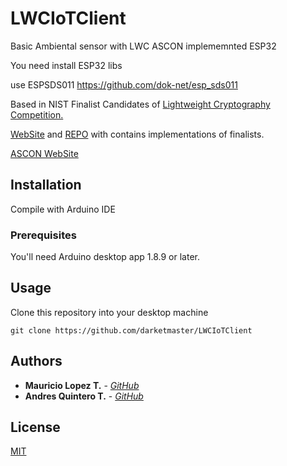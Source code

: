 # LWCIoTClient
Basic Ambiental sensor with LWC ASCON implememnted ESP32

You need install ESP32 libs

use ESPSDS011 https://github.com/dok-net/esp_sds011

Based in NIST Finalist Candidates of [Lightweight Cryptography Competition.](https://csrc.nist.gov/projects/lightweight-cryptography)

[WebSite](https://rweather.github.io/lightweight-crypto/) and [REPO](https://github.com/rweather/lwc-finalists) with contains implementations of finalists.

[ASCON WebSite](https://ascon.iaik.tugraz.at/resources.html)


## Installation

Compile with Arduino IDE

### Prerequisites

You'll need Arduino desktop app 1.8.9 or later.

## Usage

Clone this repository into your desktop machine

```
git clone https://github.com/darketmaster/LWCIoTClient
```

## Authors

* **Mauricio Lopez T.** - [*GitHub*](https://github.com/darketmaster)
* **Andres Quintero T.** - [*GitHub*](https://github.com/darketmaster)

## License
[MIT](https://choosealicense.com/licenses/mit/)
